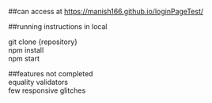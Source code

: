 ##can access at
https://manish166.github.io/loginPageTest/<br/>

##running instructions in local

git clone {repository}<br/>
npm install<br/>
npm start<br/>

##features not completed<br/>
equality validators<br/>
few responsive glitches<br/>
